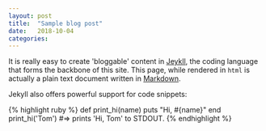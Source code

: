 ```yaml
---
layout: post
title:  "Sample blog post"
date:   2018-10-04
categories: 
---
```

It is really easy to create 'bloggable' content in [Jeykll](https://jekyllrb.org), the coding language that forms the backbone of this site. This page, while rendered in `html` is actually a plain text document written in [Markdown](https://guides.github.com/features/mastering-markdown/).

Jekyll also offers powerful support for code snippets:

{% highlight ruby %}
def print_hi(name)
  puts "Hi, #{name}"
end
print_hi('Tom')
#=> prints 'Hi, Tom' to STDOUT.
{% endhighlight %}

